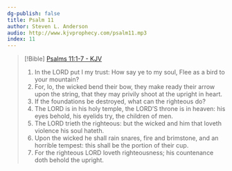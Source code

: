 ```yaml
---
dg-publish: false
title: Psalm 11
author: Steven L. Anderson
audio: http://www.kjvprophecy.com/psalm11.mp3
index: 11
---
```


> [!Bible] [Psalms 11:1-7 - KJV](https://bible-api.com/Psalm+11:1-7?translation=kjv)
> 1. In the LORD put I my trust: How say ye to my soul, Flee as
 a bird to your mountain?
> 2. For, lo, the wicked bend their bow, they make ready their arrow upon the string, that they may privily shoot at the upright in heart.
> 3. If the foundations be destroyed, what can the righteous do?
> 4. The LORD is in his holy temple, the LORD’S throne
is  in heaven: his eyes behold, his eyelids try, the children of men.
> 5. The LORD trieth the righteous: but the wicked and him that loveth violence his soul hateth.
> 6. Upon the wicked he shall rain snares, fire and brimstone, and an horrible tempest: this shall be the portion of their cup.
> 7. For the righteous LORD loveth righteousness; his countenance doth behold the upright.
